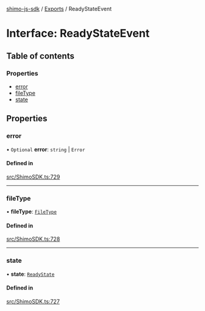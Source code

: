 [shimo-js-sdk](../README.md) / [Exports](../modules.md) / ReadyStateEvent

# Interface: ReadyStateEvent

## Table of contents

### Properties

- [error](ReadyStateEvent.md#error)
- [fileType](ReadyStateEvent.md#filetype)
- [state](ReadyStateEvent.md#state)

## Properties

### error

• `Optional` **error**: `string` \| `Error`

#### Defined in

[src/ShimoSDK.ts:729](https://github.com/shimohq/shimo-js-sdk/blob/9325ba5/src/ShimoSDK.ts#L729)

___

### fileType

• **fileType**: [`FileType`](../enums/FileType.md)

#### Defined in

[src/ShimoSDK.ts:728](https://github.com/shimohq/shimo-js-sdk/blob/9325ba5/src/ShimoSDK.ts#L728)

___

### state

• **state**: [`ReadyState`](../enums/ReadyState.md)

#### Defined in

[src/ShimoSDK.ts:727](https://github.com/shimohq/shimo-js-sdk/blob/9325ba5/src/ShimoSDK.ts#L727)
